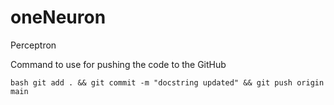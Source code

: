 # oneNeuron
Perceptron

Command to use for pushing the code to the GitHub

`
bash
git add . && git commit -m "docstring updated" && git push origin main
`